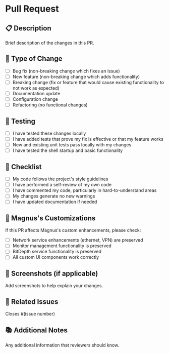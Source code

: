 # Pull Request

## 📋 Description

Brief description of the changes in this PR.

## 🔧 Type of Change

- [ ] Bug fix (non-breaking change which fixes an issue)
- [ ] New feature (non-breaking change which adds functionality)
- [ ] Breaking change (fix or feature that would cause existing functionality to not work as expected)
- [ ] Documentation update
- [ ] Configuration change
- [ ] Refactoring (no functional changes)

## 🧪 Testing

- [ ] I have tested these changes locally
- [ ] I have added tests that prove my fix is effective or that my feature works
- [ ] New and existing unit tests pass locally with my changes
- [ ] I have tested the shell startup and basic functionality

## 📝 Checklist

- [ ] My code follows the project's style guidelines
- [ ] I have performed a self-review of my own code
- [ ] I have commented my code, particularly in hard-to-understand areas
- [ ] My changes generate no new warnings
- [ ] I have updated documentation if needed

## 🎯 Magnus's Customizations

If this PR affects Magnus's custom enhancements, please check:

- [ ] Network service enhancements (ethernet, VPN) are preserved
- [ ] Monitor management functionality is preserved
- [ ] BitDepth service functionality is preserved
- [ ] All custom UI components work correctly

## 📸 Screenshots (if applicable)

Add screenshots to help explain your changes.

## 🔗 Related Issues

Closes #(issue number)

## 📚 Additional Notes

Any additional information that reviewers should know.
